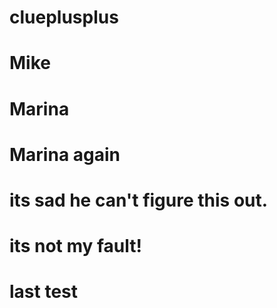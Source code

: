 # clueplusplus
# Mike
# Marina
# Marina again
# its sad he can't figure this out.
# its not my fault!
# last test